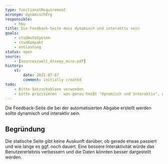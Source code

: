 ```yaml
---
type: functionalRequirement
acronym: dynamischErg
responsible: 
    - hbu
title: Die Feedback-Seite muss dynamisch und interaktiv sein
goals: 
    - studAutoSystem
    - studKompakt
    - entlastung
status: open
source:
    - [sources/walt_disney_miro.pdf]
history:
    v1:
        date: 2021-07-07
        comment: initially created
todo: 
    - Bitte Satzschablone verwenden
    - bitte präzisieren - was genau heißt "dynamisch und interaktiv", welche Information sollte in dieser Form gezeigt werden?
---
```


Die Feedback-Seite die bei der automatisierten Abgabe erstellt werden sollte dynamisch und interaktiv sein.

## Begründung

Die statische Seite gibt keine Auskunft darüber, ob gerade etwas passiert und wie lange es ggf. noch dauert.
Eine bessere Interaktivität würde das Benutzererlebnis verbessern und die Daten könnten besser dargestellt werden.
